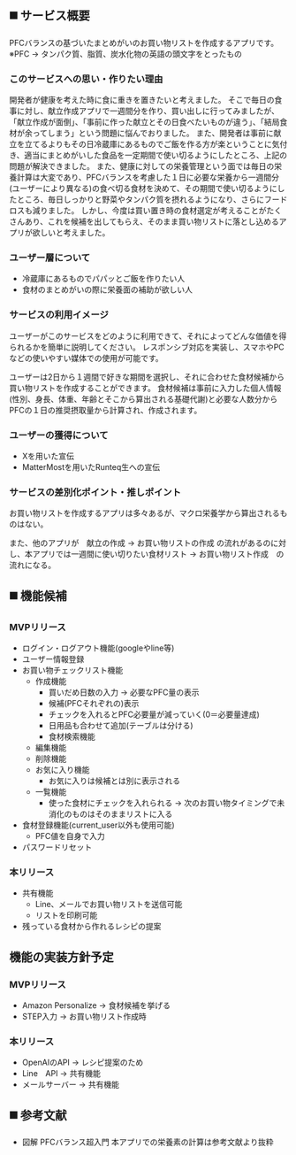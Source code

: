 ## ◼️ サービス概要<br>
PFCバランスの基づいたまとめがいのお買い物リストを作成するアプリです。
※PFC → タンパク質、脂質、炭水化物の英語の頭文字をとったもの

### このサービスへの思い・作りたい理由<br>
開発者が健康を考えた時に食に重きを置きたいと考えました。
そこで毎日の食事に対し、献立作成アプリで一週間分を作り、買い出しに行ってみましたが、「献立作成が面倒」、「事前に作った献立とその日食べたいものが違う」、「結局食材が余ってしまう」という問題に悩んでおりました。
また、開発者は事前に献立を立てるよりもその日冷蔵庫にあるものでご飯を作る方が楽ということに気付き、適当にまとめがいした食品を一定期間で使い切るようにしたところ、上記の問題が解決できました。
また、健康に対しての栄養管理という面では毎日の栄養計算は大変であり、PFCバランスを考慮した１日に必要な栄養から一週間分(ユーザーにより異なる)の食べ切る食材を決めて、その期間で使い切るようにしたところ、毎日しっかりと野菜やタンパク質を摂れるようになり、さらにフードロスも減りました。
しかし、今度は買い置き時の食材選定が考えることがたくさんあり、これを候補を出してもらえ、そのまま買い物リストに落とし込めるアプリが欲しいと考えました。

### ユーザー層について<br>
- 冷蔵庫にあるものでパパッとご飯を作りたい人
- 食材のまとめがいの際に栄養面の補助が欲しい人

### サービスの利用イメージ<br>
ユーザーがこのサービスをどのように利用できて、それによってどんな価値を得られるかを簡単に説明してください。
レスポンシブ対応を実装し、スマホやPCなどの使いやすい媒体での使用が可能です。<br>

ユーザーは2日から１週間で好きな期間を選択し、それに合わせた食材候補から買い物リストを作成することができます。
食材候補は事前に入力した個人情報(性別、身長、体重、年齢とそこから算出される基礎代謝)と必要な人数分からPFCの１日の推奨摂取量から計算され、作成されます。

### ユーザーの獲得について<br>
- Xを用いた宣伝
- MatterMostを用いたRunteq生への宣伝

### サービスの差別化ポイント・推しポイント<br>
お買い物リストを作成するアプリは多々あるが、マクロ栄養学から算出されるものはない。

また、他のアプリが　献立の作成 → お買い物リストの作成 の流れがあるのに対し、本アプリでは一週間に使い切りたい食材リスト → お買い物リスト作成　の流れになる。

## ◼️ 機能候補<br>
### MVPリリース
- ログイン・ログアウト機能(googleやline等)
- ユーザー情報登録
- お買い物チェックリスト機能
	- 作成機能
		- 買いだめ日数の入力 → 必要なPFC量の表示
		- 候補(PFCそれぞれの)表示
		- チェックを入れるとPFC必要量が減っていく(0＝必要量達成)
		- 日用品も合わせて追加(テーブルは分ける)
		- 食材検索機能
	- 編集機能
	- 削除機能
	- お気に入り機能
		- お気に入りは候補とは別に表示される
	- 一覧機能
		- 使った食材にチェックを入れられる → 次のお買い物タイミングで未消化のものはそのままリストに入る
- 食材登録機能(current_user以外も使用可能)
	- PFC値を自身で入力
- パスワードリセット
### 本リリース
- 共有機能
	- Line、メールでお買い物リストを送信可能
	- リストを印刷可能
- 残っている食材から作れるレシピの提案

## 機能の実装方針予定<br>
### MVPリリース
- Amazon Personalize → 食材候補を挙げる
- STEP入力 → お買い物リスト作成時
### 本リリース
- OpenAIのAPI → レシピ提案のため
- Line　API → 共有機能
- メールサーバー → 共有機能

## ◼️ 参考文献<br>
- 図解 PFCバランス超入門
  本アプリでの栄養素の計算は参考文献より抜粋
